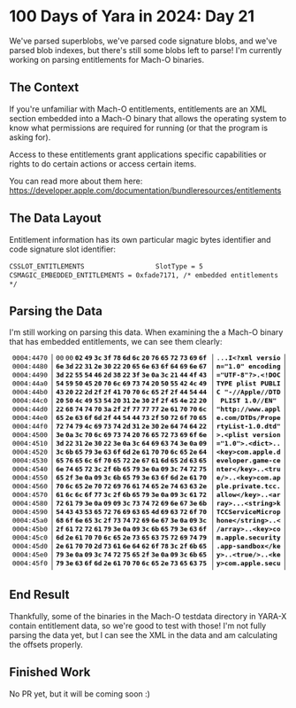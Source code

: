 # 100 Days of Yara in 2024: Day 21
We've parsed superblobs, we've parsed code signature blobs, and we've parsed blob indexes, but there's still some blobs left to parse! I'm currently working on parsing entitlements for Mach-O binaries.

## The Context
If you're unfamiliar with Mach-O entitlements, entitlements are an XML section embedded into a Mach-O binary that allows the operating system to know what permissions are required for running (or that the program is asking for).

Access to these entitlements grant applications specific capabilities or rights to do certain actions or access certain items.

You can read more about them here: https://developer.apple.com/documentation/bundleresources/entitlements

## The Data Layout
Entitlement information has its own particular magic bytes identifier and code signature slot identifier:

```
CSSLOT_ENTITLEMENTS                  SlotType = 5
CSMAGIC_EMBEDDED_ENTITLEMENTS = 0xfade7171,	/* embedded entitlements */

```
## Parsing the Data
I'm still working on parsing this data. When examining the a Mach-O binary that has embedded entitlements, we can see them clearly:

![hex dump of a Mach-O binary showing the entitlements XML](/static/images/100-days-of-yara-2024-day-21/hexdump.png)

## End Result
Thankfully, some of the binaries in the Mach-O testdata directory in YARA-X contain entitlement data, so we're good to test with those! I'm not fully parsing the data yet, but I can see the XML in the data and am calculating the offsets properly.

## Finished Work
No PR yet, but it will be coming soon :)
